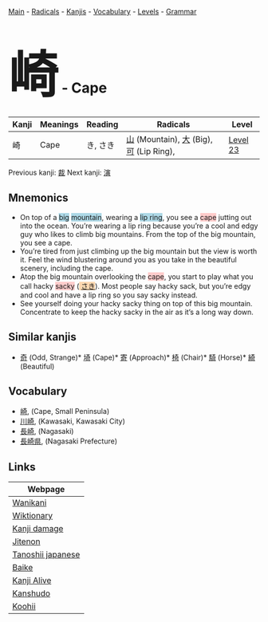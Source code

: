 <style> bigfont {font-size: 100px}</style>
[Main](../README.md) -
[Radicals](../radicals.md) -
[Kanjis](../kanjis.md) -
[Vocabulary](../vocabulary.md) -
[Levels](../levels.md) -
[Grammar](../grammar.md)
# <bigfont> 崎</bigfont> - Cape 

| Kanji | Meanings | Reading | Radicals | Level |
| --- | --- | --- | --- | --- |
| 崎 | Cape | き, さき | [山](../radicals/山.md) (Mountain), [大](../radicals/大.md) (Big), [可](../radicals/可.md) (Lip Ring),  | [Level 23](../levels/wk_level23.md) |

Previous kanji: [裁](裁.md) Next kanji: [演](演.md) 

## Mnemonics
 * On top of a <span style="background-color:#ADD8E6"> big</span> <span style="background-color:#ADD8E6"> mountain</span>, wearing a <span style="background-color:#ADD8E6"> lip ring</span>, you see a <span style="background-color:#ffcccb"> cape</span> jutting out into the ocean. You’re wearing a lip ring because you’re a cool and edgy guy who likes to climb big mountains. From the top of the big mountain, you see a cape.
* You’re tired from just climbing up the big mountain but the view is worth it. Feel the wind blustering around you as you take in the beautiful scenery, including the cape.
* Atop the big mountain overlooking the <span style="background-color:#ffcccb"> cape</span>, you start to play what you call hacky <span style="background-color:#ffcccb"> sacky</span> (<span style="background-color:#fed8b1"> [さき](https://jisho.org/search/さき)</span>). Most people say hacky sack, but you’re edgy and cool and have a lip ring so you say sacky instead.
* See yourself doing your hacky sacky thing on top of this big mountain. Concentrate to keep the hacky sacky in the air as it’s a long way down.


## Similar kanjis
 * [奇](奇.md) (Odd, Strange)* [埼](埼.md) (Cape)* [寄](寄.md) (Approach)* [椅](椅.md) (Chair)* [騎](騎.md) (Horse)* [綺](綺.md) (Beautiful)


## Vocabulary
 * [崎](../vocabulary/崎.md), (Cape, Small Peninsula)
* [川崎](../vocabulary/崎.md), (Kawasaki, Kawasaki City)
* [長崎](../vocabulary/崎.md), (Nagasaki)
* [長崎県](../vocabulary/崎.md), (Nagasaki Prefecture)



## Links 

| Webpage |
| --- |
| [Wanikani          ](https://www.wanikani.com/kanji/崎) |
| [Wiktionary        ](https://en.wiktionary.org/wiki/崎) |
| [Kanji damage      ](http://www.kanjidamage.com/kanji/search?utf8=✓&q=崎) |
| [Jitenon           ](https://jitenon.com/kanji/崎) |
| [Tanoshii japanese ](https://www.tanoshiijapanese.com/dictionary/kanji.cfm?k=崎) |
| [Baike             ](https://baike.baidu.com/item/崎) |
| [Kanji Alive       ](https://app.kanjialive.com/崎) |
| [Kanshudo          ](https://www.kanshudo.com/searchmn?q=崎) |
| [Koohii            ](https://kanji.koohii.com/study/kanji/崎) |
